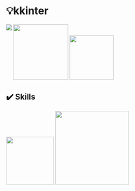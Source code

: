 

# 💡kkinter

<img src = 'https://github-readme-stats.vercel.app/api?username=kkinter&show_icons=true&theme=merko' align = 'left'/>

<right class="half">
    <img src="http://mazassumnida.wtf/api/mini/generate_badge?boj=ifol1129" width="150"/>
    <img src="https://hits.seeyoufarm.com/api/count/incr/badge.svg?	url=https%3A%2F%2Fgithub.com%2Fkkinter&count_bg=%234C8158&title_bg=%23A0CA59&icon=&icon_color=%23E7E7E7&title=hits&edge_flat=false" width="120"/>



## ✔️ Skills

<right class="half">
    <img src="https://img.shields.io/badge/Python-3776AB.svg?&style=for-the-badge&logo=Python&logoColor=white" width="130"/>
    <img src="https://img.shields.io/badge/Visual%20Studio%20Code-007ACC.svg?&style=for-the-badge&logo=Visual%20Studio%20Code&logoColor=white" width="200"/>

